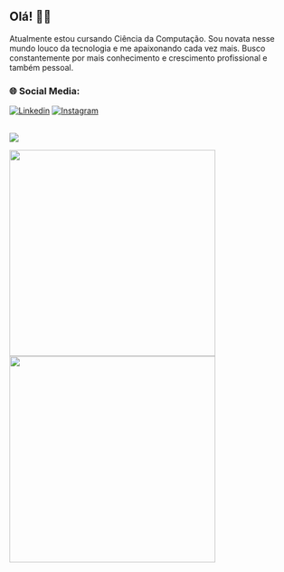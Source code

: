 ## Olá! ✌🏻 

Atualmente estou cursando Ciência da Computação. Sou novata nesse mundo louco da tecnologia e me apaixonando cada vez mais.
Busco constantemente por mais conhecimento e crescimento profissional e também pessoal.

### 🌐 Social Media:

[![Linkedin](https://img.shields.io/badge/LinkedIn-0077B5?style=for-the-badge&logo=linkedin&logoColor=white)](https://www.linkedin.com/in/maria-suzane-712b4b282/)
[![Instagram](https://img.shields.io/badge/Instagram-E4405F?style=for-the-badge&logo=instagram&logoColor=white)](https://www.instagram.com/sdesuzane/)



<br>![](https://github-readme-stats-wheat-two-53.vercel.app/api/top-langs/?username=sdesuzane&theme=transparent&hide_border=true&include_all_commits=true&count_private=false&layout=compact)

<img src="https://github-readme-stats.vercel.app/api?username=sdesuzane&theme=transparent&show_icons=true&hide_border=true"  width="364px" /><img src="https://github-readme-streak-stats.herokuapp.com/?user=sdesuzane&theme=transparent&hide_border=true"  width="364px"/>
